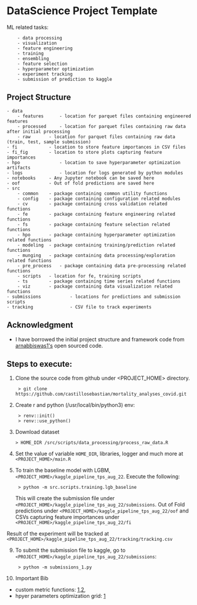 # DataScience Project Template

ML related tasks:

		- data processing
		- visualization
		- feature engineering
		- training
		- ensembling
		- feature selection
		- hyperparameter optimization
		- experiment tracking
		- submission of prediction to kaggle

## Project Structure
```
- data				
    - features	 	- location for parquet files containing engineered features
    - processed	 	- location for parquet files containing raw data after initial processing
    - raw	 	- location for parquet files containing raw data (train, test, sample submission)
- fi 		 	- location to store feature importances in CSV files
- fi_fig 	 	- location to store plots capturing feature importances
- hpo            	- location to save hyperparameter optimization artifacts
- logs           	- location for logs generated by python modules 
- notebooks	 	- Any Jupyter notebook can be saved here
- oof		 	- Out of fold predictions are saved here
- src			
	- common	- package containing common utility functions
	- config	- package containing configuration related modules
	- cv		- package containing cross validation related functions
	- fe		- package containing feature engineering related functions
	- fs		- package containing feature selection related functions
	- hpo		- package containing hyperparameter optimization related functions
	- modeling	- package containing training/prediction related functions
	- munging	- package containing data processing/exploration related functions
	- pre_process	- package containing data pre-processing related functions
	- scripts	- location for fe, training scripts
	- ts		- package containing time series related functions
	- viz		- package containing data visualization related functions
- submissions           - locations for predictions and submission scripts
- tracking              - CSV file to track experiments
```

## Acknowledgment
- I have borrowed the initial project structure and framework code from [arnabbiswas1's](https://github.com/arnabbiswas1/kaggle_pipeline_tps_aug_22) open sourced code.

## Steps to execute:

1. Clone the source code from github under <PROJECT_HOME> directory.

        > git clone https://github.com/castillosebastian/mortality_analyses_covid.git
    
2. Create r and python (/usr/local/bin/python3) env:
        
        > renv::init()
        > renv::use_python()

3.  Download dataset 

        > HOME_DIR /src/scripts/data_processing/process_raw_data.R

5. Set the value of variable `HOME_DIR`, libraries, logger and much more at `<PROJECT_HOME>/main.R` 


8. To train the baseline model with LGBM, `<PROJECT_HOME>/kaggle_pipeline_tps_aug_22`. Execute the following:

        > python -m src.scripts.training.lgb_baseline

     This will create the submission file under `<PROJECT_HOME>/kaggle_pipeline_tps_aug_22/submissions`. Out of Fold predictions under `<PROJECT_HOME>/kaggle_pipeline_tps_aug_22/oof` and CSVs capturing feature importances under `<PROJECT_HOME>/kaggle_pipeline_tps_aug_22/fi`

Result of the experiment will be tracked at `<PROJECT_HOME>/kaggle_pipeline_tps_aug_22/tracking/tracking.csv`

9. To submit the submission file to kaggle, go to `<PROJECT_HOME>/kaggle_pipeline_tps_aug_22/submissions`:

        > python -m submissions_1.py
        
        
        
10. Important Bib

- custom metric functions: [1](https://towardsdatascience.com/custom-loss-functions-for-gradient-boosting-f79c1b40466d),[2](https://github.com/manifoldai/mf-eng-public/blob/master/notebooks/custom_loss_lightgbm.ipynb),  
- hpyer parameters optimization grid: [1](https://github.com/Microsoft/LightGBM/issues/695) 
